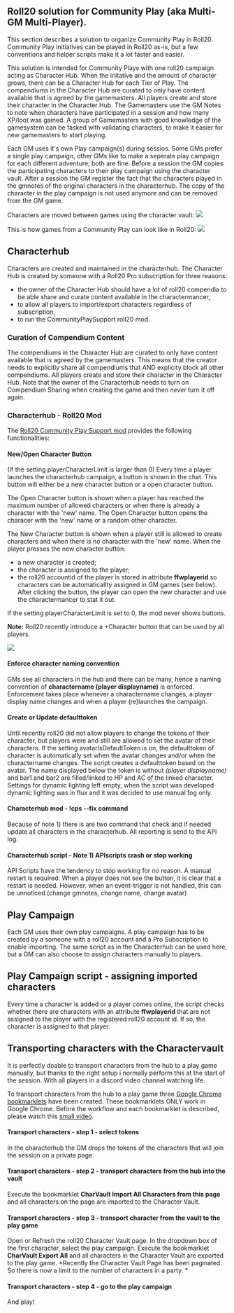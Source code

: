 ## Roll20 solution for Community Play (aka Multi-GM Multi-Player).

This section describes a solution to organize Community Play in Roll20. Community Play initiatives can be played in Roll20 as-is, but a few conventions and helper scripts make it a lot faster and easier. 

This solution is intended for Community Plays with one roll20 campaign acting as Character Hub. When the initative and the amount of character grows, there can be a Character Hub for each Tier of Play. The compendiums in the Character Hub are curated to only have content available that is agreed by the gamemasters. All players create and store their character in the Character Hub. The Gamemasters use the GM Notes to note when characters have participated in a session and how many XP/loot was gained. A group of Gamemasters with good knowledge of the gamesystem can be tasked with validating characters, to make it easier for new gamemasters to start playing.
 
Each GM uses it's own Play campaign(s) during sessios. Some GMs prefer a single play campaign, other GMs like to make a seperate play campaign for each different adventure; both are fine. Before a session the GM copies the participating characters to their play campaign using the character vault. After a session the GM register the fact that the characters played in the gmnotes of the original characters in the characterhub. The copy of the character in the play campaign is not used anymore and can be removed from the GM game.


Characters are moved between games using the character vault:
![](movingcharacters.png)


This is how games from a Community Play can look like in Roll20:
![](roll20-opening-page.png)


## Characterhub

Characters are created and maintained in the characterhub. The Character Hub is created by someone with a Roll20 Pro subscription for three reasons:
  * the owner of the Character Hub should have a lot of roll20 compendia to be able share and curate content available in the charactermancer,
  * to allow all players to import/export characters regardless of subscription,
  * to run the CommunityPlaySupport roll20 mod.  
  
### Curation of Compendium Content

The compendiums in the Character Hub are curated to only have content available that is agreed by the gamemasters. This means that the creator needs to explicitly share all compendiums that AND explicity block all other compendiums. All players create and store their character in the Character Hub. 
Note that the owner of the Characterhub needs to turn on Compendium Sharing when creating the game and then *never* turn it off again.

### Characterhub - Roll20 Mod

The [Roll20 Community Play Support mod](https://github.com/rhenenrpg/rhenenrpg.github.io/blob/main/mgmp/roll20/CommunityPlaySupport.js) provides the following functionalities:

#### New/Open Character Button
(If the setting playerCharacterLimit is larger than 0) Every time a player launches the characterhub campaign, a button is shown in the chat. This button will either be a new character button or a open character button.

The Open Character button is shown when a player has reached the maximum number of allowed characters or when there is already a character with the 'new' name. The Open Character button opens the characer with the 'new' name or a random other character.

The New Character button is shown when a player still is allowed to create characters and when there is no character with the 'new' name. When the player presses the new character button:
* a new character is created;
* the character is assigned to the player;
* the roll20 accountid of the player is stored in attribute **ffwplayerid** so characters can be automaticallty assigned in GM games (see below).
After clicking the button, the player can open the new character and use the charactermancer to stat it out.

If the setting playerCharacterLimit is set to 0, the mod never shows buttons.

**Note:** Roll20 recently introduce a +Character button that can be used by all players. 

![](new-character-button.png)

#### Enforce character naming convention

GMs see all characters in the hub and there can be many, hence a naming convention of **charactername (player displayname)** is enforced. 
Enforcement takes place whenever a charactername changes, a player display name changes and when a player (re)launches the campaign.

#### Create or Update defaulttoken

Until recently roll20 did not allow players to change the tokens of their character, but players were and still are allowed to set the avatar of their characters. 
If the setting avatarIsDefaultToken is on, the defaulttoken of character is automatically set when the avatar changes and/or when the charactername changes.
The script creates a defaulttoken based on the avatar. The name displayed below the token is without *(player displayname)* and bar1 and bar2 are filled/linked to HP and AC of the linked character. Settings for dynamic lighting left empty, when the script was developed dynamic lighting was in flux and it was decided to use manual fog only.


#### Characterhub mod - !cps --fix command

Because of note 1) there is are two command that check and if needed update all characters in the characterhub. All reporting is send to the API log.

#### Characterhub script - Note 1) APIscripts crash or stop working

API Scripts have the tendency to stop working for no reason. A manual restart is required. When a player does not see the button, it is clear that a restart is needed. However. when an event-trigger is not handled, this can be unnoticed (change gmnotes, change name, change avatar)


## Play Campaign
Each GM uses their own play campaigns. A play campaign has to be created by a someone with a roll20 account and a Pro Subscription to enable importing. The same script as in the Characterhub can be used here, but a GM can also choose to assign characters manually to players.

## Play Campaign script - assigning imported characters

Every time a character is added or a player comes online, the script checks whether there are characters with an attribute **ffwplayerid** that are not assigned to the player with the registered roll20 account id. If so, the character is assigned to that player. 

## Transporting characters with the Charactervault

It is perfectly doable to transport characters from the hub to a play game manually, but thanks to the right setup i normally perform this at the start of the session. With all players in a discord video channel watching life.

To transport characters from the hub to a play game three [Google Chrome bookmarklets](booksmarks-ffw.html) have been created. These bookmarklets ONLY work in Google Chrome. Before the workflow and each bookmarklet is described, please watch this [small video](roll20-character-transport.mp4).

#### Transport characters - step 1 - select tokens

In the characterhub the GM drops the tokens of the characters that will join the session on a private page.

#### Transport characters - step 2 - transport characters from the hub into the vault

Execute the bookmarklet **CharVault Import All Characters from this page** and all characters on the page are imported to the Character Vault. 

#### Transport characters - step 3 - transport character from the vault to the play game

Open or Refresh the roll20 Character Vault page. 
In the dropdown box of the first character, select the play campaign.
Execute the bookmarklet **CharVault Export All** and all characters in the Character Vault are exported to the play game. 
*Recently the Character Vault Page has been paginated. So there is now a limit to the number of characters in a party. *

#### Transport characters - step 4 - go to the play campaign
And play!
